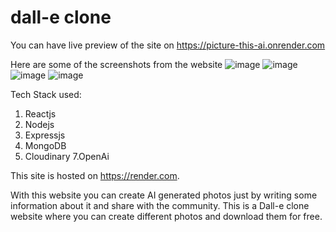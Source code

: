 # dall-e clone
You can have live preview of the site on https://picture-this-ai.onrender.com

Here are some of the screenshots from the website
![image](https://user-images.githubusercontent.com/89766122/234784545-2f34fbe5-ff76-4615-8133-2e05dae20407.png)
![image](https://user-images.githubusercontent.com/89766122/234827467-da9966cd-f3a4-45dd-9840-c68c4f055925.png)
![image](https://user-images.githubusercontent.com/89766122/234827533-66680b17-02ec-4e3f-88b2-455f30632410.png)
![image](https://user-images.githubusercontent.com/89766122/234827871-ac91070f-4762-4e49-8a16-14be00b3ce82.png)

Tech Stack used:
1. Reactjs
3. Nodejs
4. Expressjs
5. MongoDB
6. Cloudinary
7.OpenAi

This site is hosted on https://render.com.

With this website you can create AI generated photos just by writing some information about it and share with the community. This is a Dall-e clone website where you can create different photos and download them for free.
